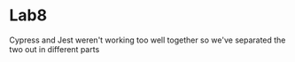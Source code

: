 # Lab8

Cypress and Jest weren't working too well together
so we've separated the two out in different parts
